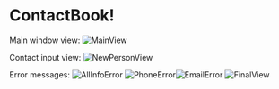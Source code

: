 # ContactBook!

Main window view:
![MainView](https://user-images.githubusercontent.com/88121309/152657620-ff90d6ca-37d8-40b9-92d4-217111c51c9e.jpg)

Contact input view:
![NewPersonView](https://user-images.githubusercontent.com/88121309/152657626-fa4b571f-4752-4d69-a96b-12311c5a1148.jpg)

Error messages:
![AllInfoError](https://user-images.githubusercontent.com/88121309/152657635-35af667a-977a-4077-bbaa-05a28fcb5dce.jpg)
![PhoneError](https://user-images.githubusercontent.com/88121309/152657641-507d6e6d-e874-497c-9f20-13540b3989be.jpg)![EmailError](https://user-images.githubusercontent.com/88121309/152657646-ae1ddedb-b712-4e8c-82d7-721e727f082c.jpg)
![FinalView](https://user-images.githubusercontent.com/88121309/152657648-f5728621-b710-4391-bd56-61bde66a5df1.jpg)



